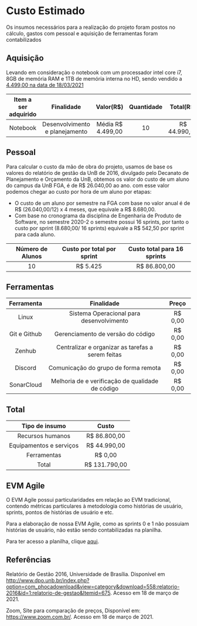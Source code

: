 # Custo Estimado 

Os insumos necessários para a realização do projeto foram postos no cálculo, gastos com pessoal e aquisição de ferramentas foram contabilizados

## Aquisição 

Levando em consideração o notebook com um processador intel core i7, 8GB de memória RAM e 1TB de memória interna no HD, sendo vendido a [4.499,00 na data de 18/03/2021](https://www.zoom.com.br/notebook/notebook-lenovo-ideapad-s145-intel-core-i7-8565u-15-6-8gb-hd-1-tb-geforce-mx110-windows-10?_lc=11&highlightedItemID=248369648#lista-de-ofertas)

|Item a ser adquirido|Finalidade|Valor(R$)|Quantidade|Total(R$)|Fornecedor|
|:------------------:|:--------:|:-------:|:--------:|:-------:|:--------:|
|Notebook            |Desenvolvimento e planejamento|Média R$ 4.499,00|10|R$ 44.990,00|Vários fornecedores|

## Pessoal 

Para calcular o custo da mão de obra do projeto, usamos de base os valores do relatório de gestão da UnB de 2016, divulgado pelo Decanato de Planejamento e Orçamento da UnB, obtemos os valor do custo de um aluno do campus da UnB FGA, é de R$ 26.040,00 ao ano. com esse valor podemos chegar ao custo por hora de um aluno por etapas:

* O custo de um aluno por semestre na FGA com base no valor anual  é de R$ (26.040,00/12) x 4 meses, que equivale a R$ 8.680,00.
* Com base no cronograma da disciplina de Engenharia de Produto de Software, no semestre 2020-2 o semestre possui 16 sprints, por tanto o custo por sprint (8.680,00/ 16 sprints) equivale a R$ 542,50 por sprint para cada aluno.

|Número de Alunos| Custo por total por sprint | Custo total para 16 sprints | 
|:---:|:------------:|:-------------------:|
|10| R$ 5.425 | R$ 86.800,00 |


## Ferramentas

|Ferramenta|Finalidade|Preço|
|:--------:|:--------:|:---:|
|Linux|Sistema Operacional para desenvolvimento|R$ 0,00|
|Git e Github|Gerenciamento de versão do código|R$ 0,00|
|Zenhub|Centralizar e organizar as tarefas a serem feitas|R$ 0,00|
|Discord|Comunicação do grupo de forma remota|R$ 0,00|
|SonarCloud|Melhoria de e verificação de qualidade de código|R$ 0,00|


## Total

|Tipo de insumo|Custo|
|:------------:|:---:|
|Recursos humanos| R$ 86.800,00|
|Equipamentos e serviços| R$ 44.990,00|  
|Ferramentas| R$ 0,00|  
|Total|R$ 131.790,00|

## EVM Agile

O EVM Agile possui particularidades em relação ao EVM tradicional, contendo métricas particulares à metodologia como histórias de usuário, sprints, pontos de histórias de usuário e etc.

Para a elaboração de nossa EVM Agile, como as sprints 0 e 1 não possuiam histórias de usuário, não estão sendo contabilizadas na planilha.

Para ter acesso a planilha, clique [aqui](https://docs.google.com/spreadsheets/d/1BeQMp6tplsHfuIUWcC5x4k6TzeLXBIrHd1GruboG2zg/edit#gid=1444792691).

## Referências

Relatório de Gestão 2016, Universidade de Brasília. Disponível em http://www.dpo.unb.br/index.php?option=com_phocadownload&view=category&download=558:relatorio-2016&id=1:relatorio-de-gestao&Itemid=675. Acesso em 18 de março de 2021.

Zoom, Site para comparação de preços, Disponível em: https://www.zoom.com.br/. Acesso em 18 de março de 2021.
